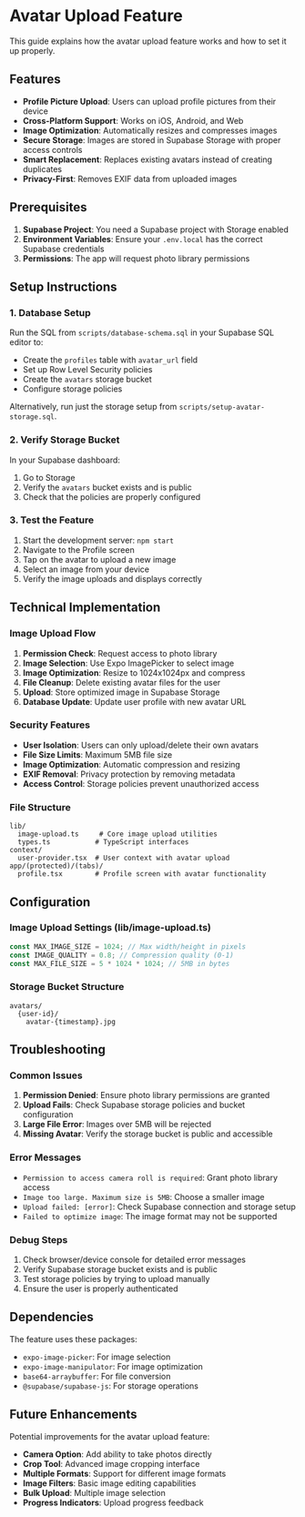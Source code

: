 # Avatar Upload Feature

This guide explains how the avatar upload feature works and how to set it up properly.

## Features

- **Profile Picture Upload**: Users can upload profile pictures from their device
- **Cross-Platform Support**: Works on iOS, Android, and Web
- **Image Optimization**: Automatically resizes and compresses images
- **Secure Storage**: Images are stored in Supabase Storage with proper access controls
- **Smart Replacement**: Replaces existing avatars instead of creating duplicates
- **Privacy-First**: Removes EXIF data from uploaded images

## Prerequisites

1. **Supabase Project**: You need a Supabase project with Storage enabled
2. **Environment Variables**: Ensure your `.env.local` has the correct Supabase credentials
3. **Permissions**: The app will request photo library permissions

## Setup Instructions

### 1. Database Setup

Run the SQL from `scripts/database-schema.sql` in your Supabase SQL editor to:

- Create the `profiles` table with `avatar_url` field
- Set up Row Level Security policies
- Create the `avatars` storage bucket
- Configure storage policies

Alternatively, run just the storage setup from `scripts/setup-avatar-storage.sql`.

### 2. Verify Storage Bucket

In your Supabase dashboard:

1. Go to Storage
2. Verify the `avatars` bucket exists and is public
3. Check that the policies are properly configured

### 3. Test the Feature

1. Start the development server: `npm start`
2. Navigate to the Profile screen
3. Tap on the avatar to upload a new image
4. Select an image from your device
5. Verify the image uploads and displays correctly

## Technical Implementation

### Image Upload Flow

1. **Permission Check**: Request access to photo library
2. **Image Selection**: Use Expo ImagePicker to select image
3. **Image Optimization**: Resize to 1024x1024px and compress
4. **File Cleanup**: Delete existing avatar files for the user
5. **Upload**: Store optimized image in Supabase Storage
6. **Database Update**: Update user profile with new avatar URL

### Security Features

- **User Isolation**: Users can only upload/delete their own avatars
- **File Size Limits**: Maximum 5MB file size
- **Image Optimization**: Automatic compression and resizing
- **EXIF Removal**: Privacy protection by removing metadata
- **Access Control**: Storage policies prevent unauthorized access

### File Structure

```
lib/
  image-upload.ts     # Core image upload utilities
  types.ts           # TypeScript interfaces
context/
  user-provider.tsx  # User context with avatar upload
app/(protected)/(tabs)/
  profile.tsx        # Profile screen with avatar functionality
```

## Configuration

### Image Upload Settings (lib/image-upload.ts)

```typescript
const MAX_IMAGE_SIZE = 1024; // Max width/height in pixels
const IMAGE_QUALITY = 0.8; // Compression quality (0-1)
const MAX_FILE_SIZE = 5 * 1024 * 1024; // 5MB in bytes
```

### Storage Bucket Structure

```
avatars/
  {user-id}/
    avatar-{timestamp}.jpg
```

## Troubleshooting

### Common Issues

1. **Permission Denied**: Ensure photo library permissions are granted
2. **Upload Fails**: Check Supabase storage policies and bucket configuration
3. **Large File Error**: Images over 5MB will be rejected
4. **Missing Avatar**: Verify the storage bucket is public and accessible

### Error Messages

- `Permission to access camera roll is required`: Grant photo library access
- `Image too large. Maximum size is 5MB`: Choose a smaller image
- `Upload failed: [error]`: Check Supabase connection and storage setup
- `Failed to optimize image`: The image format may not be supported

### Debug Steps

1. Check browser/device console for detailed error messages
2. Verify Supabase storage bucket exists and is public
3. Test storage policies by trying to upload manually
4. Ensure the user is properly authenticated

## Dependencies

The feature uses these packages:

- `expo-image-picker`: For image selection
- `expo-image-manipulator`: For image optimization
- `base64-arraybuffer`: For file conversion
- `@supabase/supabase-js`: For storage operations

## Future Enhancements

Potential improvements for the avatar upload feature:

- **Camera Option**: Add ability to take photos directly
- **Crop Tool**: Advanced image cropping interface
- **Multiple Formats**: Support for different image formats
- **Image Filters**: Basic image editing capabilities
- **Bulk Upload**: Multiple image selection
- **Progress Indicators**: Upload progress feedback
